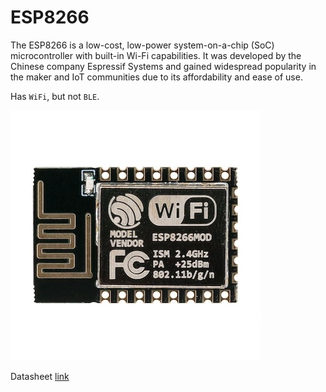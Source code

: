 # ESP8266
The ESP8266 is a low-cost, low-power system-on-a-chip (SoC) microcontroller with built-in Wi-Fi capabilities. It was developed by the Chinese company Espressif Systems and gained widespread popularity in the maker and IoT communities due to its affordability and ease of use.

Has `WiFi`, but not `BLE`.

![esp8266](./assets/esp8266mod.jpg)

Datasheet [link](./assets/esp8266-datasheet.pdf)